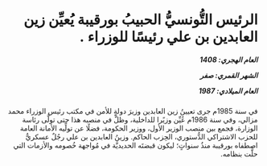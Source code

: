 <h1 dir="rtl">الرئيس التُّونسيُّ الحبيبُ بورقيبة يُعيِّن زين العابدين بن علي رئيسًا للوزراء .</h1>

<h5 dir="rtl">العام الهجري:  1408

الشهر القمري: صفر

العام الميلادي: 1987</h5>

<p dir="rtl">في سنة 1985م جرى تعيينُ زين العابدين وزيرَ دولةٍ للأمن في مكتب رئيس الوزراء محمد مزالي، وفي سنة 1986م عُيِّن وزيًرا للداخلية، وظلَّ في منصبه هذا حتى تولَّى رئاسة الوزارة، فجمع بين منصب الوزير الأول، ووزير الحكومة، فضلًا عن تولِّيه الأمانة العامة للحزب الاشتراكي الدُّستوري، الحِزب الحاكم. وزينُ العابدين بن علي رجُلٌ عسكريٌّ اصطفاه بورقيبة منذُ سنواتٍ؛ ليكون قبضتَه الحديديَّة في مُواجهة خُصومه والأزمات التي حلَّت بنظامه.</p></br>
